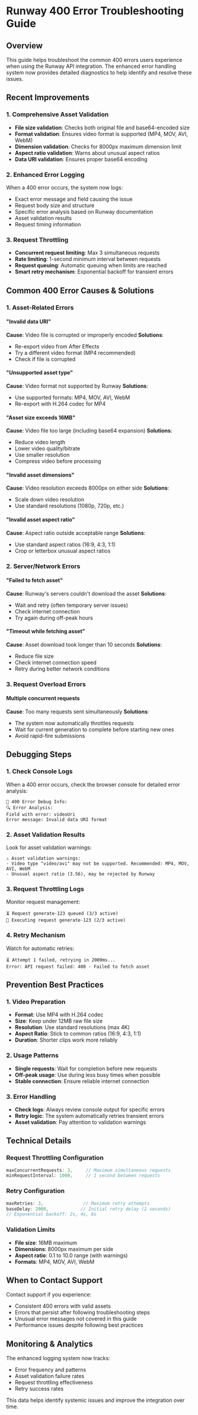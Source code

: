 # Runway 400 Error Troubleshooting Guide

## Overview

This guide helps troubleshoot the common 400 errors users experience when using the Runway API integration. The enhanced error handling system now provides detailed diagnostics to help identify and resolve these issues.

## Recent Improvements

### 1. Comprehensive Asset Validation
- **File size validation**: Checks both original file and base64-encoded size
- **Format validation**: Ensures video format is supported (MP4, MOV, AVI, WebM)
- **Dimension validation**: Checks for 8000px maximum dimension limit
- **Aspect ratio validation**: Warns about unusual aspect ratios
- **Data URI validation**: Ensures proper base64 encoding

### 2. Enhanced Error Logging
When a 400 error occurs, the system now logs:
- Exact error message and field causing the issue
- Request body size and structure
- Specific error analysis based on Runway documentation
- Asset validation results
- Request timing information

### 3. Request Throttling
- **Concurrent request limiting**: Max 3 simultaneous requests
- **Rate limiting**: 1-second minimum interval between requests  
- **Request queuing**: Automatic queuing when limits are reached
- **Smart retry mechanism**: Exponential backoff for transient errors

## Common 400 Error Causes & Solutions

### 1. Asset-Related Errors

#### "Invalid data URI"
**Cause**: Video file is corrupted or improperly encoded
**Solutions**:
- Re-export video from After Effects
- Try a different video format (MP4 recommended)
- Check if file is corrupted

#### "Unsupported asset type"
**Cause**: Video format not supported by Runway
**Solutions**:
- Use supported formats: MP4, MOV, AVI, WebM
- Re-export with H.264 codec for MP4

#### "Asset size exceeds 16MB"
**Cause**: Video file too large (including base64 expansion)
**Solutions**:
- Reduce video length
- Lower video quality/bitrate
- Use smaller resolution
- Compress video before processing

#### "Invalid asset dimensions"
**Cause**: Video resolution exceeds 8000px on either side
**Solutions**:
- Scale down video resolution
- Use standard resolutions (1080p, 720p, etc.)

#### "Invalid asset aspect ratio"
**Cause**: Aspect ratio outside acceptable range
**Solutions**:
- Use standard aspect ratios (16:9, 4:3, 1:1)
- Crop or letterbox unusual aspect ratios

### 2. Server/Network Errors

#### "Failed to fetch asset"
**Cause**: Runway's servers couldn't download the asset
**Solutions**:
- Wait and retry (often temporary server issues)
- Check internet connection
- Try again during off-peak hours

#### "Timeout while fetching asset"
**Cause**: Asset download took longer than 10 seconds
**Solutions**:
- Reduce file size
- Check internet connection speed
- Retry during better network conditions

### 3. Request Overload Errors

#### Multiple concurrent requests
**Cause**: Too many requests sent simultaneously
**Solutions**:
- The system now automatically throttles requests
- Wait for current generation to complete before starting new ones
- Avoid rapid-fire submissions

## Debugging Steps

### 1. Check Console Logs
When a 400 error occurs, check the browser console for detailed error analysis:
```
🚨 400 Error Debug Info:
🔍 Error Analysis:
Field with error: videoUri
Error message: Invalid data URI format
```

### 2. Asset Validation Results
Look for asset validation warnings:
```
⚠️ Asset validation warnings: 
- Video type "video/avi" may not be supported. Recommended: MP4, MOV, AVI, WebM
- Unusual aspect ratio (3.56), may be rejected by Runway
```

### 3. Request Throttling Logs
Monitor request management:
```
⏳ Request generate-123 queued (3/3 active)
🚀 Executing request generate-123 (2/3 active)
```

### 4. Retry Mechanism
Watch for automatic retries:
```
⏳ Attempt 1 failed, retrying in 2000ms...
Error: API request failed: 400 - Failed to fetch asset
```

## Prevention Best Practices

### 1. Video Preparation
- **Format**: Use MP4 with H.264 codec
- **Size**: Keep under 12MB raw file size
- **Resolution**: Use standard resolutions (max 4K)
- **Aspect Ratio**: Stick to common ratios (16:9, 4:3, 1:1)
- **Duration**: Shorter clips work more reliably

### 2. Usage Patterns
- **Single requests**: Wait for completion before new requests
- **Off-peak usage**: Use during less busy times when possible
- **Stable connection**: Ensure reliable internet connection

### 3. Error Handling
- **Check logs**: Always review console output for specific errors
- **Retry logic**: The system automatically retries transient errors
- **Asset validation**: Pay attention to validation warnings

## Technical Details

### Request Throttling Configuration
```javascript
maxConcurrentRequests: 3,     // Maximum simultaneous requests
minRequestInterval: 1000,     // 1 second between requests
```

### Retry Configuration
```javascript
maxRetries: 3,               // Maximum retry attempts
baseDelay: 2000,            // Initial retry delay (2 seconds)
// Exponential backoff: 2s, 4s, 8s
```

### Validation Limits
- **File size**: 16MB maximum
- **Dimensions**: 8000px maximum per side
- **Aspect ratio**: 0.1 to 10.0 range (with warnings)
- **Formats**: MP4, MOV, AVI, WebM

## When to Contact Support

Contact support if you experience:
- Consistent 400 errors with valid assets
- Errors that persist after following troubleshooting steps
- Unusual error messages not covered in this guide
- Performance issues despite following best practices

## Monitoring & Analytics

The enhanced logging system now tracks:
- Error frequency and patterns
- Asset validation failure rates
- Request throttling effectiveness
- Retry success rates

This data helps identify systemic issues and improve the integration over time.
